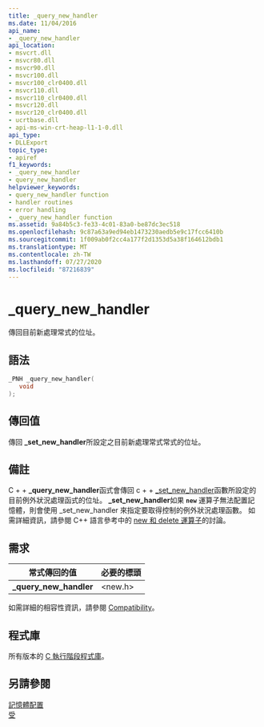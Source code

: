 ```yaml
---
title: _query_new_handler
ms.date: 11/04/2016
api_name:
- _query_new_handler
api_location:
- msvcrt.dll
- msvcr80.dll
- msvcr90.dll
- msvcr100.dll
- msvcr100_clr0400.dll
- msvcr110.dll
- msvcr110_clr0400.dll
- msvcr120.dll
- msvcr120_clr0400.dll
- ucrtbase.dll
- api-ms-win-crt-heap-l1-1-0.dll
api_type:
- DLLExport
topic_type:
- apiref
f1_keywords:
- _query_new_handler
- query_new_handler
helpviewer_keywords:
- query_new_handler function
- handler routines
- error handling
- _query_new_handler function
ms.assetid: 9a84b5c3-fe33-4c01-83a0-be87dc3ec518
ms.openlocfilehash: 9c87a63a9ed94eb1473230aedb5e9c17fcc6410b
ms.sourcegitcommit: 1f009ab0f2cc4a177f2d1353d5a38f164612bdb1
ms.translationtype: MT
ms.contentlocale: zh-TW
ms.lasthandoff: 07/27/2020
ms.locfileid: "87216839"
---
```

# <a name="_query_new_handler"></a>_query_new_handler

傳回目前新處理常式的位址。

## <a name="syntax"></a>語法

```C
_PNH _query_new_handler(
   void
);
```

## <a name="return-value"></a>傳回值

傳回 **_set_new_handler**所設定之目前新處理常式常式的位址。

## <a name="remarks"></a>備註

C + + **_query_new_handler**函式會傳回 c + + [_set_new_handler](set-new-handler.md)函數所設定的目前例外狀況處理函式的位址。 **_set_new_handler**如果 **`new`** 運算子無法配置記憶體，則會使用 _set_new_handler 來指定要取得控制的例外狀況處理函數。 如需詳細資訊，請參閱 C++ 語言參考中的 [new 和 delete 運算子](../../cpp/new-and-delete-operators.md)的討論。

## <a name="requirements"></a>需求

|常式傳回的值|必要的標頭|
|-------------|---------------------|
|**_query_new_handler**|\<new.h>|

如需詳細的相容性資訊，請參閱 [Compatibility](../../c-runtime-library/compatibility.md)。

## <a name="libraries"></a>程式庫

所有版本的 [C 執行階段程式庫](../../c-runtime-library/crt-library-features.md)。

## <a name="see-also"></a>另請參閱

[記憶體配置](../../c-runtime-library/memory-allocation.md)<br/>
[受](free.md)<br/>
